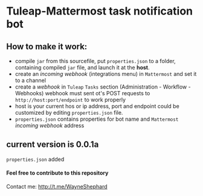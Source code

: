 # Tuleap-Mattermost task notification bot
## How to make it work:
- compile `jar` from this sourcefile, put `properties.json` to a folder, containing compiled `jar` file, and launch it at the **host**.
- create an _incoming webhook_ (integrations menu) in `Mattermost` and set it to a channel
- create a _webhook_ in `Tuleap` `Tasks` section (Administration - Workflow - Webhooks) webhook must sent ot's POST requests to `http://host:port/endpoint` to work properly
- host is your current hos or ip address, port and endpoint could be customized by editing `properties.json` file.
- `properties.json` contains properties for bot name and `Mattermost` _incoming webhook_ address 
## current version is 0.0.1a
`properties.json` added
#### Feel free to contribute to this repository
Contact me: http://t.me/WayneShephard